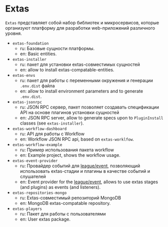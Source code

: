 # Extas

`Extas` представляет собой набор библиотек и микросервисов, которые организуют платформу для разработки web-приложений различного уровня.

- `extas-foundation`
  - ru: Базовые сущности платформы.
  - en: Basic entities.
- `extas-installer`
  - ru: пакет для установки extas-совместимых сущностей
  - en: allow to install extas-compatable-entities.
- `extas-envs`
  - ru: пакет для работы с переменными окружения и генерации `.env.dist` файла
  - en: allow to install environment parameters and to generate `.env.dist`.
- `extas-jsonrpc`
  - ru: JSON RPC сервер, пакет позволяет создавать спецификации API на основе плагинов установки сущностей
  - en: JSON RPC server, allow to generate specs upon to `PluginInstall` classes (see `extas-installer`).
- `extas-workflow-dashboard`
  - ru: API для работы с Workflow
  - en: Workflow JSON RPC api, based on `extas-worklfow`.
- `extas-workflow-example`
  - ru: Пример использования пакета workflow
  - en: Example project, shows the workflow usage.
- `extas-event-provider`
  - ru: Провайдер событий для [league/event](https://github.com/thephpleague/event), позволяющий использовать extas-стадии и плагины в качестве событий и слушателей
  - en: Event provider for the [league/event](https://github.com/thephpleague/event), allows to use extas stages (and plugins) as events (and listeners).
- `extas-repositories-mongo`
  - ru: Extas-совместимый репозиторий MongoDB
  - en: MongoDB extas-compatable repository.
- `extas-players`
  - ru: Пакет для работы с пользователями
  - en: User extas package.
